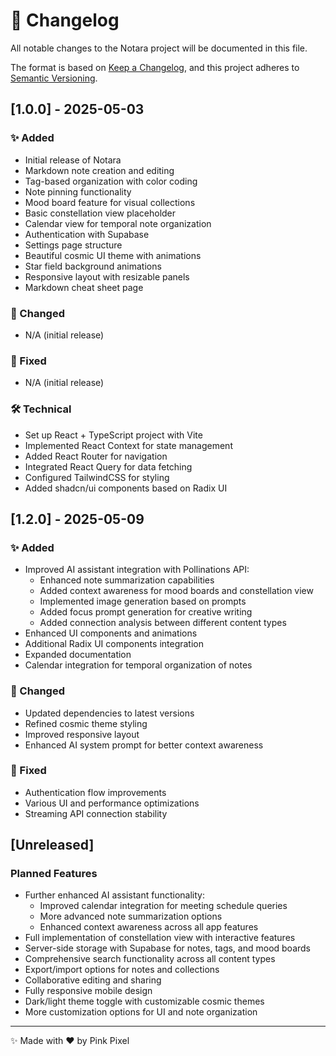 # 📝 Changelog

All notable changes to the Notara project will be documented in this file.

The format is based on [Keep a Changelog](https://keepachangelog.com/en/1.0.0/),
and this project adheres to [Semantic Versioning](https://semver.org/spec/v2.0.0.html).

## [1.0.0] - 2025-05-03

### ✨ Added

- Initial release of Notara
- Markdown note creation and editing
- Tag-based organization with color coding
- Note pinning functionality
- Mood board feature for visual collections
- Basic constellation view placeholder
- Calendar view for temporal note organization
- Authentication with Supabase
- Settings page structure
- Beautiful cosmic UI theme with animations
- Star field background animations
- Responsive layout with resizable panels
- Markdown cheat sheet page

### 🔄 Changed

- N/A (initial release)

### 🐛 Fixed

- N/A (initial release)

### 🛠️ Technical

- Set up React + TypeScript project with Vite
- Implemented React Context for state management
- Added React Router for navigation
- Integrated React Query for data fetching
- Configured TailwindCSS for styling
- Added shadcn/ui components based on Radix UI

## [1.2.0] - 2025-05-09

### ✨ Added

- Improved AI assistant integration with Pollinations API:
  - Enhanced note summarization capabilities
  - Added context awareness for mood boards and constellation view
  - Implemented image generation based on prompts
  - Added focus prompt generation for creative writing
  - Added connection analysis between different content types
- Enhanced UI components and animations
- Additional Radix UI components integration
- Expanded documentation
- Calendar integration for temporal organization of notes

### 🔄 Changed

- Updated dependencies to latest versions
- Refined cosmic theme styling
- Improved responsive layout
- Enhanced AI system prompt for better context awareness

### 🐛 Fixed

- Authentication flow improvements
- Various UI and performance optimizations
- Streaming API connection stability

## [Unreleased]

### Planned Features

- Further enhanced AI assistant functionality:
  - Improved calendar integration for meeting schedule queries
  - More advanced note summarization options
  - Enhanced context awareness across all app features
- Full implementation of constellation view with interactive features
- Server-side storage with Supabase for notes, tags, and mood boards
- Comprehensive search functionality across all content types
- Export/import options for notes and collections
- Collaborative editing and sharing
- Fully responsive mobile design
- Dark/light theme toggle with customizable cosmic themes
- More customization options for UI and note organization

---

✨ Made with ❤️ by Pink Pixel
